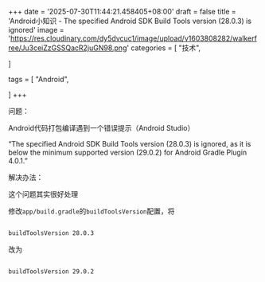 +++
date = '2025-07-30T11:44:21.458405+08:00'
draft = false
title = 'Android小知识 - The specified Android SDK Build Tools version (28.0.3) is ignored'
image = 'https://res.cloudinary.com/dy5dvcuc1/image/upload/v1603808282/walkerfree/Ju3ceiZzGSSQacR2juGN98.png'
categories = [
    "技术",

]

tags = [
    "Android",

]
+++

问题：

Android代码打包编译遇到一个错误提示（Android Studio）

“The specified Android SDK Build Tools version (28.0.3) is ignored, as it is below the minimum supported version (29.0.2) for Android Gradle Plugin 4.0.1.”

解决办法：

这个问题其实很好处理

修改`app/build.gradle`的`buildToolsVersion`配置，将

```bash

buildToolsVersion 28.0.3
```

改为

```bash

buildToolsVersion 29.0.2
```
